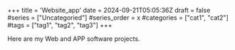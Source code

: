 +++
title = 'Website_app'
date = 2024-09-21T05:05:36Z
draft = false
#series = ["Uncategoried"]
#series_order = x
#categories = ["cat1", "cat2"]
#tags = ["tag1", "tag2", "tag3"]
+++

Here are my Web and APP software projects.